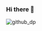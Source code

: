 ### Hi there 👋
![github_dp](https://github.com/appsec-samurai/appsec-samurai/assets/40656963/fcbb1db5-dff1-4a93-a28c-ec1b32dfbe9c)



<!--
**appsec-samurai/appsec-samurai** is a ✨ _special_ ✨ repository because its `README.md` (this file) appears on your GitHub profile.

Here are some ideas to get you started:

- 🔭 I’m currently working on ...
- 🌱 I’m currently learning ...
- 👯 I’m looking to collaborate on ...
- 🤔 I’m looking for help with ...
- 💬 Ask me about ...
- 📫 How to reach me: ...
- 😄 Pronouns: ...
- ⚡ Fun fact: ...
-->



